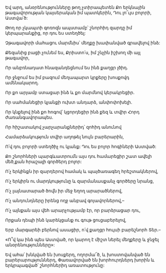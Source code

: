 Եվ արդ, անօրենությունները թող չտիրապետեն Քո երկնային թագավորության կայսերական իմ պատկերին, Դու լո՜ւյս բոլորի, Աստվա՛ծ:

Թող որ չկապտի գոռոզն ապստամբ՝ շնորհիդ զարդը իմ կերպարանքից, որ դու ես ստեղծել:

Չթագավորի մահացու մարմնիս՝ մեղքը խափանված գրավելով ինձ:

Քեզանից բացի չունեմ ես, Քրիստո՛ս, իմ շնչին իշխող մի այլ թագավոր,

Որ անբռնադատ հնազանդեցնում ես ինձ քաղցր լծիդ.

Որ ջնջում ես իմ բազում մեղապարտ կրքերը խոսքովդ ամենակարող.

Որ քո արյամբ ստացար ինձ և քո մարմնով կերակրեցիր.

Որ սահմանեցիր կյանքի ուխտ անդարձ, անփոփոխելի.

Որ կնքելով ինձ քո հոգով՝ կցորդեցիր ինձ քեզ և տվիր Հորդ ժառանգավորապես.

Որ հիշատակով չարչարանքներիդ՝ զոհիդ անունով

Համարձակություն տվիր աղոթել նույն բարերարին,

Ո՛վ դու բոլորի ստեղծիչ ու կյանք: Դու ես բոլոր հոգիների Աստված:

Քո շնորհների պարգևատրումն այս դու համարեցիր շատ ավելի մեծ,քան հրաշալի գործերդ բոլոր:

Ո՛չ երկինքն իր զարդերով համակ և պայծառագեղ հրեշտակներով,

Ո՛չ երկիրն ու մարդկությունը և զարմանասքանչ գործերը նրանց,

Ո՛չ լայնատարած ծովն իր մեջ եղող արարածներով,

Ո՛չ անդունդները իրենց ողջ անբավ գոյավորներով,–

Ո՛չ այնքան այս վեհ արարչությամբ էր, որ բարձրացար դու,

Որքան դեպի ինձ կարեկցանք ու գութ ցուցաբերելով,

Երբ մարգարեի բերնով ասացիր, ո՛վ քաղցր հույսի բարեշնորհ Տեր.–

«Ո՞վ կա ինձ պես Աստված, որ կարող է միշտ ներել մեղքերը և ջնջել անօրենությունները»:

Եվ ահա՛ խնկված են խոսքերդ, ողորմա՜ծ, և խոստովանված են բարերարություններդ, Փառավորված են խորհուրդներդ խորին և երկրպագված՝ շնորհներիդ առատությունը: